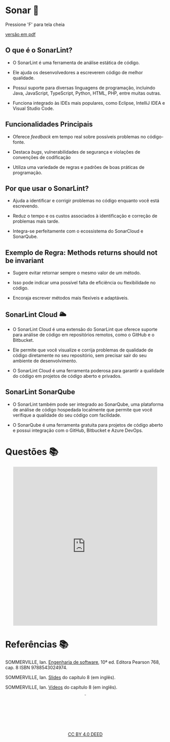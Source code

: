 <!-- .slide:  data-background-opacity="0.3" data-background-image="img/title.jpg"
data-transition="convex"  -->
# Sonar 🚀
<!-- .element: style="margin-bottom:100px; font-size: 50px; color:white; font-family: Marker Felt;" -->

Pressione 'F' para tela cheia
<!-- .element: style="font-size: small; color:white;" -->

[versão em pdf](?print-pdf)
<!-- .element: style="font-size: small;" -->


<!-- .slide: data-background="#185449" data-transition="convex"  -->
## O que é o SonarLint?
<!-- .element: style="margin-bottom:50px; font-size: 40px; font-family: Marker Felt; color:#F5F5F5" -->

- O SonarLint é uma ferramenta de análise estática de código.
<!-- .element: style="margin-bottom:50px; font-size: 23px; font-family: arial; color:#F5F5F5" -->

- Ele ajuda os desenvolvedores a escreverem código de melhor qualidade.
<!-- .element: style="margin-bottom:50px; font-size: 23px; font-family: arial; color:#F5F5F5" -->

- Possui suporte para diversas linguagens de programação, incluindo Java,
JavaScript, TypeScript, Python, HTML, PHP, entre muitas outras.
<!-- .element: style="margin-bottom:50px; font-size: 23px; font-family: arial; color:#F5F5F5" -->

- Funciona integrado às IDEs mais populares, como Eclipse, IntelliJ IDEA e
Visual Studio Code.
<!-- .element: style="margin-bottom:50px; font-size: 23px; font-family: arial; color:#F5F5F5" -->


<!-- .slide: data-background="#185449" data-transition="convex"  -->
## Funcionalidades Principais
<!-- .element: style="margin-bottom:50px; font-size: 40px; font-family: Marker Felt; color:#F5F5F5" -->

- Oferece _feedback_ em tempo real sobre possíveis problemas no código-fonte.
<!-- .element: style="margin-bottom:50px; font-size: 23px; font-family: arial; color:#F5F5F5" -->

- Destaca _bugs_, vulnerabilidades de segurança e violações de convenções de
codificação
<!-- .element: style="margin-bottom:50px; font-size: 23px; font-family: arial; color:#F5F5F5" -->

- Utiliza uma variedade de regras e padrões de boas práticas de programação.
<!-- .element: style="margin-bottom:50px; font-size: 23px; font-family: arial; color:#F5F5F5" -->


<!-- .slide: data-background="#185449" data-transition="convex"  -->
## Por que usar o SonarLint?
<!-- .element: style="margin-bottom:50px; font-size: 40px; font-family: Marker Felt; color:#F5F5F5" -->

- Ajuda a identificar e corrigir problemas no código enquanto você está
escrevendo.
<!-- .element: style="margin-bottom:50px; font-size: 23px; font-family: arial; color:#F5F5F5" -->

- Reduz o tempo e os custos associados à identificação e correção de problemas
mais tarde.
<!-- .element: style="margin-bottom:50px; font-size: 23px; font-family: arial; color:#F5F5F5" -->

- Integra-se perfeitamente com o ecossistema do SonarCloud e SonarQube.
<!-- .element: style="margin-bottom:50px; font-size: 23px; font-family: arial; color:#F5F5F5" -->


<!-- .slide: data-background="#185449" data-transition="convex"  -->
## Exemplo de Regra: Methods returns should not be invariant
<!-- .element: style="margin-bottom:50px; font-size: 40px; font-family: Marker Felt; color:#F5F5F5" -->

- Sugere evitar retornar sempre o mesmo valor de um método.
<!-- .element: style="margin-bottom:50px; font-size: 23px; font-family: arial; color:#F5F5F5" -->

- Isso pode indicar uma possível falta de eficiência ou flexibilidade no código.
<!-- .element: style="margin-bottom:50px; font-size: 23px; font-family: arial; color:#F5F5F5" -->

- Encoraja escrever métodos mais flexíveis e adaptáveis.
<!-- .element: style="margin-bottom:50px; font-size: 23px; font-family: arial; color:#F5F5F5" -->


<!-- .slide: data-background="#185449" data-transition="convex"  -->
## SonarLint Cloud 🌥️
<!-- .element: style="margin-bottom:50px; font-size: 40px; font-family: Marker Felt; color:#F5F5F5" -->

- O SonarLint Cloud é uma extensão do SonarLint que oferece suporte para
análise de código em repositórios remotos, como o GitHub e o Bitbucket.
<!-- .element: style="margin-bottom:50px; font-size: 23px; font-family: arial; color:#F5F5F5" -->

- Ele permite que você visualize e corrija problemas de qualidade de código
diretamente no seu repositório, sem precisar sair do seu ambiente de
desenvolvimento.
<!-- .element: style="margin-bottom:50px; font-size: 23px; font-family: arial; color:#F5F5F5" -->

- O SonarLint Cloud é uma ferramenta poderosa para garantir a qualidade do
código em projetos de código aberto e privados.
<!-- .element: style="margin-bottom:50px; font-size: 23px; font-family: arial; color:#F5F5F5" -->


<!-- .slide: data-background="#185449" data-transition="convex"  -->
## SonarLint SonarQube
<!-- .element: style="margin-bottom:50px; font-size: 40px; font-family: Marker Felt; color:#F5F5F5" -->

- O SonarLint também pode ser integrado ao SonarQube, uma plataforma de
análise de código hospedada localmente que permite que você verifique a
qualidade do seu código com facilidade.
<!-- .element: style="margin-bottom:50px; font-size: 23px; font-family: arial; color:#F5F5F5" -->

- O SonarQube é uma ferramenta gratuita para projetos de código aberto e
possui integração com o GitHub, Bitbucket e Azure DevOps.
<!-- .element: style="margin-bottom:50px; font-size: 23px; font-family: arial; color:#F5F5F5" -->


<!-- .slide: data-background="#C9E66A" data-transition="zoom"  -->
# Questões 📚
<!-- .element: style="margin-bottom:50px; font-size: 40px; font-family: Marker Felt;" -->

<center>
    <iframe src="https://vvs.rpmhub.dev/sonar/slides/questions.html"
        title="Sonar" width="90%" height="500" style="border:none;">
    </iframe>
</center>


<!-- .slide: data-background="#185449" data-transition="convex"  -->
# Referências 📚
<!-- .element: style="margin-bottom:50px; font-size: 40px; font-family: Marker Felt; color:#F5F5F5" -->

SOMMERVILLE, Ian. [Engenharia de software](https://biblioteca.ifrs.edu.br/pergamum_ifrs/biblioteca_s/acesso_login.php?cod_acervo_acessibilidade=5030950&acesso=aHR0cHM6Ly9taWRkbGV3YXJlLWJ2LmFtNC5jb20uYnIvU1NPL2lmcnMvOTc4ODU0MzAyNDk3NA==&label=acesso%20restrito), 10ª ed. Editora Pearson 768, cap. 8 ISBN 9788543024974.
<!-- .element: style="margin-bottom:50px; font-size: 23px; font-family: arial; color:#F5F5F5" -->

SOMMERVILLE, Ian. [Slides](https://iansommerville.com/software-engineering-book/slides/) do capítulo 8 (em inglês).
<!-- .element: style="margin-bottom:50px; font-size: 23px; font-family: arial; color:#F5F5F5" -->

SOMMERVILLE, Ian. [Vídeos](https://iansommerville.com/software-engineering-book/videos/imp/) do capítulo 8 (em inglês).
<!-- .element: style="margin-bottom:40px; font-size: 23px; font-family: arial; color:#F5F5F5" -->

<center>
<a href="https://rpmhub.dev" target="blanck"><img src="../../imgs/logo.png" alt="Rodrigo Prestes Machado" width="3%" height="3%" border=0 style="border:0; text-decoration:none; outline:none"></a><br/>
<a rel="license" href="http://creativecommons.org/licenses/by/4.0/">CC BY 4.0 DEED</a>
</center>
  <!-- .element: style="margin-top:150px; font-size: 15px; font-family: Bradley Hand" -->